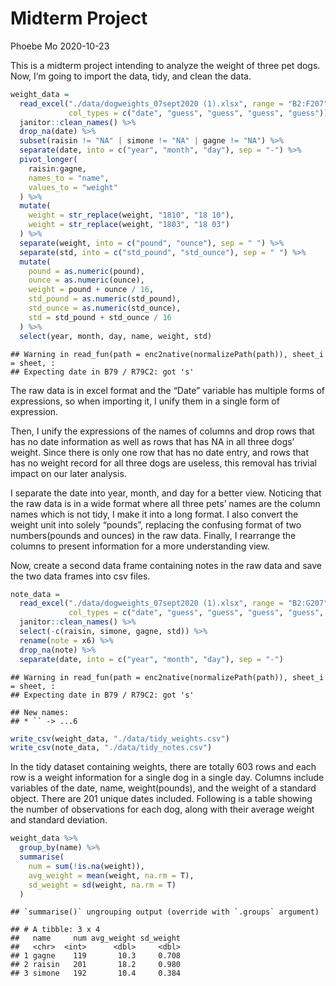 Midterm Project
================
Phoebe Mo
2020-10-23

This is a midterm project intending to analyze the weight of three pet
dogs. Now, I’m going to import the data, tidy, and clean the data.

``` r
weight_data = 
  read_excel("./data/dogweights_07sept2020 (1).xlsx", range = "B2:F207",
             col_types = c("date", "guess", "guess", "guess", "guess")) %>%
  janitor::clean_names() %>%
  drop_na(date) %>%
  subset(raisin != "NA" | simone != "NA" | gagne != "NA") %>%
  separate(date, into = c("year", "month", "day"), sep = "-") %>%
  pivot_longer(
    raisin:gagne,
    names_to = "name",
    values_to = "weight"
  ) %>%
  mutate(
    weight = str_replace(weight, "1810", "18 10"),
    weight = str_replace(weight, "1803", "18 03")
  ) %>%
  separate(weight, into = c("pound", "ounce"), sep = " ") %>%
  separate(std, into = c("std_pound", "std_ounce"), sep = " ") %>%
  mutate(
    pound = as.numeric(pound),
    ounce = as.numeric(ounce),
    weight = pound + ounce / 16,
    std_pound = as.numeric(std_pound),
    std_ounce = as.numeric(std_ounce),
    std = std_pound + std_ounce / 16
  ) %>%
  select(year, month, day, name, weight, std)
```

    ## Warning in read_fun(path = enc2native(normalizePath(path)), sheet_i = sheet, :
    ## Expecting date in B79 / R79C2: got 's'

The raw data is in excel format and the “Date” variable has multiple
forms of expressions, so when importing it, I unify them in a single
form of expression.

Then, I unify the expressions of the names of columns and drop rows that
has no date information as well as rows that has NA in all three dogs’
weight. Since there is only one row that has no date entry, and rows
that has no weight record for all three dogs are useless, this removal
has trivial impact on our later analysis.

I separate the date into year, month, and day for a better view.
Noticing that the raw data is in a wide format where all three pets’
names are the column names which is not tidy, I make it into a long
format. I also convert the weight unit into solely “pounds”, replacing
the confusing format of two numbers(pounds and ounces) in the raw data.
Finally, I rearrange the columns to present information for a more
understanding view.

Now, create a second data frame containing notes in the raw data and
save the two data frames into csv files.

``` r
note_data = 
  read_excel("./data/dogweights_07sept2020 (1).xlsx", range = "B2:G207",
             col_types = c("date", "guess", "guess", "guess", "guess", "guess")) %>%
  janitor::clean_names() %>%
  select(-c(raisin, simone, gagne, std)) %>%
  rename(note = x6) %>%
  drop_na(note) %>%
  separate(date, into = c("year", "month", "day"), sep = "-")
```

    ## Warning in read_fun(path = enc2native(normalizePath(path)), sheet_i = sheet, :
    ## Expecting date in B79 / R79C2: got 's'

    ## New names:
    ## * `` -> ...6

``` r
write_csv(weight_data, "./data/tidy_weights.csv")
write_csv(note_data, "./data/tidy_notes.csv")
```

In the tidy dataset containing weights, there are totally 603 rows and
each row is a weight information for a single dog in a single day.
Columns include variables of the date, name, weight(pounds), and the
weight of a standard object. There are 201 unique dates included.
Following is a table showing the number of observations for each dog,
along with their average weight and standard deviation.

``` r
weight_data %>%
  group_by(name) %>% 
  summarise(
    num = sum(!is.na(weight)),
    avg_weight = mean(weight, na.rm = T),
    sd_weight = sd(weight, na.rm = T)
  )
```

    ## `summarise()` ungrouping output (override with `.groups` argument)

    ## # A tibble: 3 x 4
    ##   name     num avg_weight sd_weight
    ##   <chr>  <int>      <dbl>     <dbl>
    ## 1 gagne    119       10.3     0.708
    ## 2 raisin   201       18.2     0.980
    ## 3 simone   192       10.4     0.384
